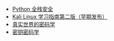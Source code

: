 +   [Python 全栈安全](docs/flstk-py-sec/README.md)
+   [Kali Linux 学习指南第二版（早期发布）](docs/lrn-kali-2e/README.md)
+   [真实世界的密码学](docs/rlwd-crpt/README.md)
+   [密钥密码学](docs/scrk-crpt/README.md)
